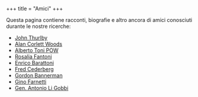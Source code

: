 +++
title = "Amici"
+++

Questa pagina contiene racconti, biografie e altro ancora di amici conosciuti durante le nostre ricerche:

- [John Thurlby](/friends/john_thurlby/)
- [Alan Corlett Woods](/friends/alan_woods/)
- [Alberto Toni POW](/friends/alberto_toni/)
- [Rosalia Fantoni](/friends/rosalia_fantoni/)
- [Enrico Barattoni](/friends/enrico_barattoni/)
- [Fred Cederberg](/friends/fred_cederberg/)
- [Gordon Bannerman](/friends/gordon_bannerman/)
- [Gino Farnetti](/friends/gino_farnetti/)
- [Gen. Antonio Li Gobbi](/friends/aligobbi/)